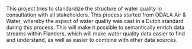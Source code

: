This project tries to standardize the structure of water quality in consultation with all stakeholders. This process started from ODALA Air & Water, whereby the aspect of water quality was cast in a Dutch standard during this process. This will make it possible to semantically enrich data streams within Flanders, which will make water quality data easier to find and understand, as well as easier to combine with other data sources.